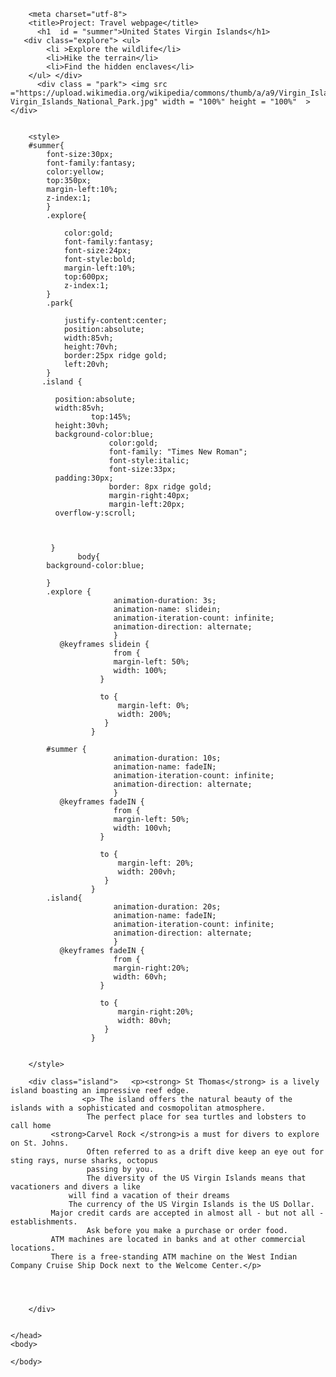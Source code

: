 <!DOCTYPE html>
<html>
    <head>
	    
        <meta charset="utf-8">
        <title>Project: Travel webpage</title>
		  <h1  id = "summer">United States Virgin Islands</h1> 
       <div class="explore"> <ul>
            <li >Explore the wildlife</li>
            <li>Hike the terrain</li>
            <li>Find the hidden enclaves</li>
        </ul> </div>
          <div class = "park"> <img src ="https://upload.wikimedia.org/wikipedia/commons/thumb/a/a9/Virgin_Islands_National_Park.jpg/320px-Virgin_Islands_National_Park.jpg" width = "100%" height = "100%"  ></div>
	      
        
		<style>
		#summer{
			font-size:30px;
			font-family:fantasy;
			color:yellow;
			top:350px;
			margin-left:10%;
			z-index:1;
			}
			.explore{
			
				color:gold;
				font-family:fantasy;
				font-size:24px;
				font-style:bold;
				margin-left:10%;
				top:600px;
				z-index:1;
			}
			.park{
				
				justify-content:center;
				position:absolute;
				width:85vh;
				height:70vh;
				border:25px ridge gold;
				left:20vh;
			}
	       .island {	
	
			  position:absolute; 
			  width:85vh;
                	  top:145%;
			  height:30vh;
			  background-color:blue;
            	          color:gold;
            	          font-family: "Times New Roman";
                          font-style:italic;
                          font-size:33px;
			  padding:30px;			  
                          border: 8px ridge gold;
                          margin-right:40px;
                          margin-left:20px;
			  overflow-y:scroll;
             
			 
            			
			 }
                   body{
			background-color:blue;		
					
			}
			.explore {
                           animation-duration: 3s;
                           animation-name: slidein;
                           animation-iteration-count: infinite;
                           animation-direction: alternate;
                           }
			   @keyframes slidein {
                           from {
                           margin-left: 50%;
                           width: 100%;
                        }

                        to {
                            margin-left: 0%;
                            width: 200%;
                         }
                      }
			
			#summer {
                           animation-duration: 10s;
                           animation-name: fadeIN;
                           animation-iteration-count: infinite;
                           animation-direction: alternate;
                           }
			   @keyframes fadeIN {
                           from {
                           margin-left: 50%;
                           width: 100vh;
                        }

                        to {
                            margin-left: 20%;
                            width: 200vh;
                         }
                      }
			.island{
                           animation-duration: 20s;
                           animation-name: fadeIN;
                           animation-iteration-count: infinite;
                           animation-direction: alternate;
                           }
			   @keyframes fadeIN {
                           from {
                           margin-right:20%;
                           width: 60vh;
                        }

                        to {
                            margin-right:20%;
                            width: 80vh;
                         }
                      }
		
						
		</style>
	    
	    <div class="island">   <p><strong> St Thomas</strong> is a lively island boasting an impressive reef edge.
                    <p> The island offers the natural beauty of the islands with a sophisticated and cosmopolitan atmosphere.
                     The perfect place for sea turtles and lobsters to call home
		     <strong>Carvel Rock </strong>is a must for divers to explore on St. Johns.
                     Often referred to as a drift dive keep an eye out for sting rays, nurse sharks, octopus 
                     passing by you.
                     The diversity of the US Virgin Islands means that vacationers and divers a like
	             will find a vacation of their dreams 	   	  
	             The currency of the US Virgin Islands is the US Dollar.      
		     Major credit cards are accepted in almost all - but not all - establishments.
                     Ask before you make a purchase or order food.	 
		     ATM machines are located in banks and at other commercial locations.
		     There is a free-standing ATM machine on the West Indian Company Cruise Ship Dock next to the Welcome Center.</p>	    
	    
	    
	    
	    
	    </div>
	    
		
    </head>
    <body>
         
  <script> 
  var colorEL= document.getElementById("summer");
  colorEl.style.color = "green";
  
  
  
  </script>
   
   
  
 
                 
      
        
       
        
    </body>
</html>


